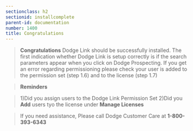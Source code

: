 ```yaml
---
sectionclass: h2
sectionid: installcomplete
parent-id: documentation
number: 1400
title: Congratulations 
---
```


> **Congratulations** Dodge Link should be successfully installed.  The first indication whether Dodge Link is setup correctly is if the search parameters appear when you click on Dodge Prospecting.  If you get an error  regarding permissioning please check your user is added to the permission set (step 1.6) and to the license (step 1.7)  

>**Reminders**
  
>1)Did you assign users to the Dodge Link Permission Set
 2)Did you **Add** users tyo the license under **Manage Licenses**
 

> If you need assistance, Please call Dodge Customer Care at **1-800-393-6343**


